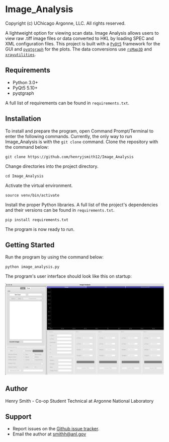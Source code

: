 # Image_Analysis

Copyright (c) UChicago Argonne, LLC. All rights reserved.

A lightweight option for viewing scan data. Image Analysis allows users to view raw .tiff image files or data converted to HKL by loading SPEC and XML configuration files. This project is built with a [`PyQt5`](https://github.com/baoboa/pyqt5) framework for the GUI and [`pyqtgraph`](https://github.com/pyqtgraph/pyqtgraph) for the plots. The data conversions use [`rsMap3D`](https://github.com/AdvancedPhotonSource/rsMap3D) and [`xrayutilities`](https://github.com/dkriegner/xrayutilities).

## Requirements

* Python 3.0+
* PyQt5 5.10+
* pyqtgraph 

A full list of requirements can be found in `requirements.txt`.

## Installation

To install and prepare the program, open Command Prompt/Terminal to enter the following commands. Currently, the only way to run Image_Analysis is with the `git clone` command.  Clone the repository with the command below:

```
git clone https://github.com/henryjsmith12/Image_Analysis
```

Change directories into the project directory.

```
cd Image_Analysis
```

Activate the virtual environment. 

```
source venv/bin/activate
```

Install the proper Python libraries. A full list of the project's dependencies and their versions can be found in `requirements.txt`.

```
pip install requirements.txt
```

The program is now ready to run.

## Getting Started

Run the program by using the command below:

```
python image_analysis.py
```

The program's user interface should look like this on startup:

![Image Analysis GUI on Startup](https://github.com/henryjsmith12/Image_Analysis/blob/master/Screenshots/startup_gui.jpg)

## Author

Henry Smith - Co-op Student Technical at Argonne National Laboratory

## Support

* Report issues on the [Github issue tracker](https://github.com/henryjsmith12/Image_Analysis/issues).
* Email the author at smithh@anl.gov


